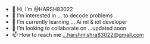 - 👋 Hi, I’m @HARSH83022
- 👀 I’m interested in ... to decode problems
- 🌱 I’m currently learning ... Ai ml & iot developer
- 💞️ I’m looking to collaborate on ...updated soon
- 📫 How to reach me ...harshmishra83022@gmail.com

<!---
HARSH83022/HARSH83022 is a ✨ special ✨ repository because its `README.md` (this file) appears on your GitHub profile.
You can click the Preview link to take a look at your changes.
--->
